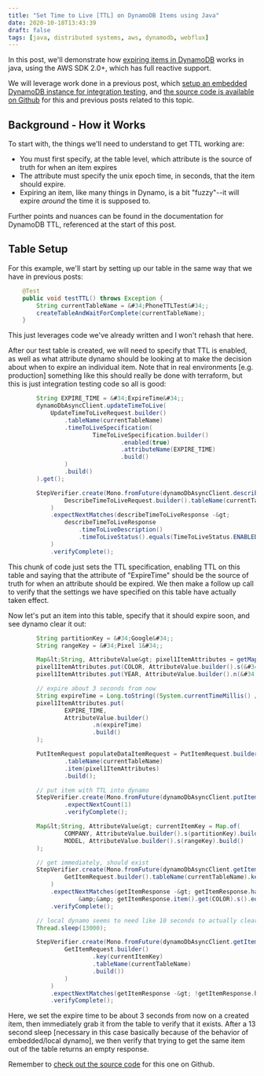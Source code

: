 ```yaml
---
title: "Set Time to Live [TTL] on DynamoDB Items using Java"
date: 2020-10-18T13:43:39
draft: false
tags: [java, distributed systems, aws, dynamodb, webflux]
---
```


In this post, we&#39;ll demonstrate how [expiring items in DynamoDB](https://docs.aws.amazon.com/amazondynamodb/latest/developerguide/TTL.html) works in java, using the AWS SDK 2.0&#43;, which has full reactive support.

We will leverage work done in a previous post, which [setup an embedded DynamoDB instance for integration testing](https://nickolasfisher.com/blog/Configuring-an-In-Memory-DynamoDB-instance-with-Java-for-Integration-Testing), and [the source code is available on Github](https://github.com/nfisher23/webflux-and-dynamo) for this and previous posts related to this topic.

## Background - How it Works

To start with, the things we&#39;ll need to understand to get TTL working are:

- You must first specify, at the table level, which attribute is the source of truth for when an item expires
- The attribute must specify the unix epoch time, in seconds, that the item should expire.
- Expiring an item, like many things in Dynamo, is a bit &#34;fuzzy&#34;--it will expire _around_ the time it is supposed to.


Further points and nuances can be found in the documentation for DynamoDB TTL, referenced at the start of this post.

## Table Setup

For this example, we&#39;ll start by setting up our table in the same way that we have in previous posts:

```java
    @Test
    public void testTTL() throws Exception {
        String currentTableName = &#34;PhoneTTLTest&#34;;
        createTableAndWaitForComplete(currentTableName);
    }

```

This just leverages code we&#39;ve already written and I won&#39;t rehash that here.

After our test table is created, we will need to specify that TTL is enabled, as well as what attribute dynamo should be looking at to make the decision about when to expire an individual item. Note that in real environments \[e.g. production\] something like this should really be done with terraform, but this is just integration testing code so all is good:

```java
        String EXPIRE_TIME = &#34;ExpireTime&#34;;
        dynamoDbAsyncClient.updateTimeToLive(
            UpdateTimeToLiveRequest.builder()
                .tableName(currentTableName)
                .timeToLiveSpecification(
                        TimeToLiveSpecification.builder()
                                .enabled(true)
                                .attributeName(EXPIRE_TIME)
                                .build()
                )
                .build()
        ).get();

        StepVerifier.create(Mono.fromFuture(dynamoDbAsyncClient.describeTimeToLive(
                DescribeTimeToLiveRequest.builder().tableName(currentTableName).build()))
            )
            .expectNextMatches(describeTimeToLiveResponse -&gt;
                describeTimeToLiveResponse
                    .timeToLiveDescription()
                    .timeToLiveStatus().equals(TimeToLiveStatus.ENABLED)
            )
            .verifyComplete();

```

This chunk of code just sets the TTL specification, enabling TTL on this table and saying that the attribute of &#34;ExpireTime&#34; should be the source of truth for when an attribute should be expired. We then make a follow up call to verify that the settings we have specified on this table have actually taken effect.

Now let&#39;s put an item into this table, specify that it should expire soon, and see dynamo clear it out:

```java
        String partitionKey = &#34;Google&#34;;
        String rangeKey = &#34;Pixel 1&#34;;

        Map&lt;String, AttributeValue&gt; pixel1ItemAttributes = getMapWith(partitionKey, rangeKey);
        pixel1ItemAttributes.put(COLOR, AttributeValue.builder().s(&#34;Blue&#34;).build());
        pixel1ItemAttributes.put(YEAR, AttributeValue.builder().n(&#34;2012&#34;).build());

        // expire about 3 seconds from now
        String expireTime = Long.toString((System.currentTimeMillis() / 1000L) &#43; 3);
        pixel1ItemAttributes.put(
                EXPIRE_TIME,
                AttributeValue.builder()
                        .n(expireTime)
                        .build()
        );

        PutItemRequest populateDataItemRequest = PutItemRequest.builder()
                .tableName(currentTableName)
                .item(pixel1ItemAttributes)
                .build();

        // put item with TTL into dynamo
        StepVerifier.create(Mono.fromFuture(dynamoDbAsyncClient.putItem(populateDataItemRequest)))
                .expectNextCount(1)
                .verifyComplete();

        Map&lt;String, AttributeValue&gt; currentItemKey = Map.of(
                COMPANY, AttributeValue.builder().s(partitionKey).build(),
                MODEL, AttributeValue.builder().s(rangeKey).build()
        );

        // get immediately, should exist
        StepVerifier.create(Mono.fromFuture(dynamoDbAsyncClient.getItem(
                GetItemRequest.builder().tableName(currentTableName).key(currentItemKey).build()))
            )
            .expectNextMatches(getItemResponse -&gt; getItemResponse.hasItem()
                    &amp;&amp; getItemResponse.item().get(COLOR).s().equals(&#34;Blue&#34;))
            .verifyComplete();

        // local dynamo seems to need like 10 seconds to actually clear this out
        Thread.sleep(13000);

        StepVerifier.create(Mono.fromFuture(dynamoDbAsyncClient.getItem(
                GetItemRequest.builder()
                        .key(currentItemKey)
                        .tableName(currentTableName)
                        .build())
                )
            )
            .expectNextMatches(getItemResponse -&gt; !getItemResponse.hasItem())
            .verifyComplete();

```

Here, we set the expire time to be about 3 seconds from now on a created item, then immediately grab it from the table to verify that it exists. After a 13 second sleep \[necessary in this case basically because of the behavior of embedded/local dynamo\], we then verify that trying to get the same item out of the table returns an empty response.

Remember to [check out the source code](https://github.com/nfisher23/webflux-and-dynamo) for this one on Github.
